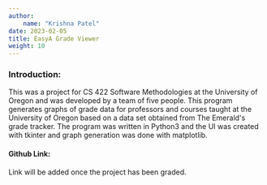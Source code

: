 ```yaml
---
author:
    name: "Krishna Patel"
date: 2023-02-05
title: EasyA Grade Viewer
weight: 10
---
```


### Introduction:
This was a project for CS 422 Software Methodologies at the University of Oregon and was developed by a team of five people. This program generates graphs 
of grade data for professors and courses taught at the University of Oregon based on a data set obtained from The Emerald's grade tracker.
The program was written in Python3 and the UI was created with tkinter and graph generation was done with matplotlib.

#### Github Link:
Link will be added once the project has been graded.